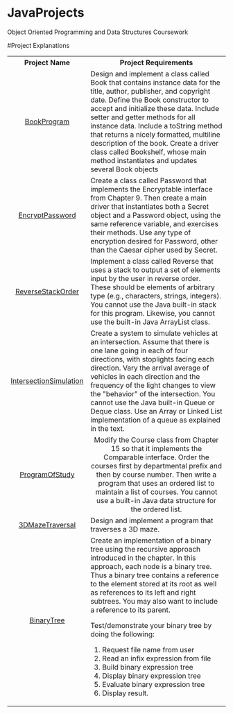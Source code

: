 # JavaProjects
Object Oriented Programming and Data Structures Coursework


#Project Explanations

<table>
  <tbody>
    <tr>
      <th align="center">Project Name</th>
      <th align="center">Project Requirements</th>
    </tr>
    <tr>
      <td align="center"><a href="https://github.com/YoshProgrammer/JavaProjects/tree/master/BookProgram" target="_blank">BookProgram</a></td>
      <td align="left">Design and implement a class called Book that contains instance data for the title, author, publisher, and copyright date. Define the Book constructor to accept and initialize these data. Include setter and getter methods for all instance data. Include a toString method that returns a nicely formatted, multiline description of the book. Create a driver class called Bookshelf, whose main method instantiates and updates several Book objects</td>
    </tr>
    <tr>
      <td align="center"><a href="https://github.com/YoshProgrammer/JavaProjects/tree/master/EncryptPassword" target="_blank">EncryptPassword</a></td>
      <td align="left">Create a class called Password that implements the Encryptable interface from Chapter 9. Then create a main driver that instantiates both a Secret object and a Password object, using the same reference variable, and exercises their methods. Use any type of encryption desired for Password, other than the Caesar cipher used by Secret.</td>
    </tr>
    <tr>
      <td align="center"><a href="https://github.com/YoshProgrammer/JavaProjects/tree/master/ReverseStackOrder" target="_blank">ReverseStackOrder</a></td>
      <td align="left">Implement a class called Reverse that uses a stack to output a set of elements input by the user in reverse order. These should be elements of arbitrary type (e.g., characters, strings, integers).
You cannot use the Java built-in stack for this program. Likewise, you cannot use the built-in Java ArrayList class.</td>
    </tr>
    <tr>
      <td align="center"><a href="https://github.com/YoshProgrammer/JavaProjects/tree/master/IntersectionSimulation" target="_blank">IntersectionSimulation</a></td>
      <td align="left">Create a system to simulate vehicles at an intersection. Assume that there is one lane going in each of four directions, with stoplights facing each direction. Vary the arrival average of vehicles in each direction and the frequency of the light changes to view the "behavior" of the intersection. You cannot use the Java built-in Queue or Deque class. Use an Array or Linked List implementation of a queue as explained in the text. </td>
    </tr>
    <tr>
      <td align="center"><a href="https://github.com/YoshProgrammer/JavaProjects/tree/master/ProgramOfStudy" target="_blank">ProgramOfStudy</a></td>
      <td align="center">Modify the Course class from Chapter 15 so that it implements the Comparable interface. Order the courses first by departmental prefix and then by course number. Then write a program that uses an ordered list to maintain a list of courses. You cannot use a built-in Java data structure for the ordered list. </td>
    </tr>
    <tr>
      <td align="center"><a href="https://github.com/YoshProgrammer/JavaProjects/tree/master/3DMazeTraversal" target="_blank">3DMazeTraversal</a></td>
      <td align="left">Design and implement a program that traverses a 3D maze.</td>
    </tr>
    <tr>
      <td align="center"><a href="https://github.com/YoshProgrammer/JavaProjects/tree/master/BinaryTree" target="_blank">BinaryTree</a></td>
      <td align="left">Create an implementation of a binary tree using the recursive approach introduced in the chapter. In this approach, each node is a binary tree. Thus a binary tree contains a reference to the element stored at its root as well as references to its left and right subtrees. You may also want to include a reference to its parent. 

<p> Test/demonstrate your binary tree by doing the following:</p>
<ol>
<li>Request file name from user</li>
<li>Read an infix expression from file</li>
<li>Build binary expression tree</li>
<li>Display binary expression tree</li>
<li>Evaluate binary expression tree</li>
<li>Display result.</li>
</ol>
</td>
    </tr>
  </tbody>
</table>

